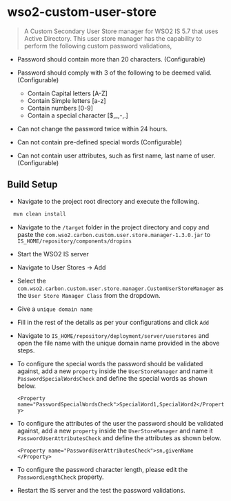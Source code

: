 # wso2-custom-user-store

> A Custom Secondary User Store manager for WSO2 IS 5.7 that uses Active Directory.
> This user store manager has the capability to perform the following custom password validations,
  * Password should contain more than 20 characters. (Configurable)
  * Password should comply with 3 of the following to be deemed valid. (Configurable)
    * Contain Capital letters [A-Z]
    * Contain Simple letters [a-z]
    * Contain numbers [0-9]
    * Contain a special character [$,_,-,.]
   
  * Can not change the password twice within 24 hours.
  * Can not contain pre-defined special words (Configurable)
  * Can not contain user attributes, such as first name, last name of user. (Configurable)

## Build Setup

* Navigate to the project root directory and execute the following.
``` bash
  mvn clean install
```
* Navigate to the `/target` folder in the project directory and copy and paste the `com.wso2.carbon.custom.user.store.manager-1.3.0.jar` to `IS_HOME/repository/components/dropins`

* Start the WSO2 IS server

* Navigate to User Stores -> Add

* Select the `com.wso2.carbon.custom.user.store.manager.CustomUserStoreManager` as the `User Store Manager Class` from the dropdown.

* Give a `unique domain name`

* Fill in the rest of the details as per your configurations and click `Add`

* Navigate to `IS_HOME/repository/deployment/server/userstores` and open the file name with the unique domain name provided in the above steps.

* To configure the special words the password should be validated against, add a new `property` inside the `UserStoreManager` and name it `PasswordSpecialWordsCheck` and define the special words as shown below.

  `<Property name="PasswordSpecialWordsCheck">SpecialWord1,SpecialWord2</Property>`
  
* To configure the attributes of the user the password should be validated against, add a new `property` inside the `UserStoreManager` and name it `PasswordUserAttributesCheck` and define the attributes as shown below.

  `<Property name="PasswordUserAttributesCheck">sn,givenName </Property>`
  
* To configure the password character length, please edit the `PasswordLengthCheck` property.
 
* Restart the IS server and the test the password validations.
